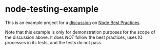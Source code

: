 # node-testing-example

This is an example project for a [discussion](https://github.com/i0natan/nodebestpractices/issues/271) on [Node Best Practices](https://github.com/i0natan/nodebestpractices).

Note that this example is only for demonstration purposes for the scope of the discussion above.
It does *NOT* follow the best practices, uses IO processes in its tests, and the tests do not pass.
